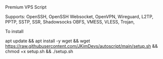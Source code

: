 Premium VPS Script

Supports: OpenSSH, OpenSSH Websocket, OpenVPN, Wireguard, L2TP, PPTP, SSTP, SSR, Shadowsocks OBFS, VMESS, VLESS, Trojan,

To install

apt update && apt install -y wget && wget https://raw.githubusercontent.com/JKimDevs/autoscript/main/setup.sh && chmod +x setup.sh && ./setup.sh
